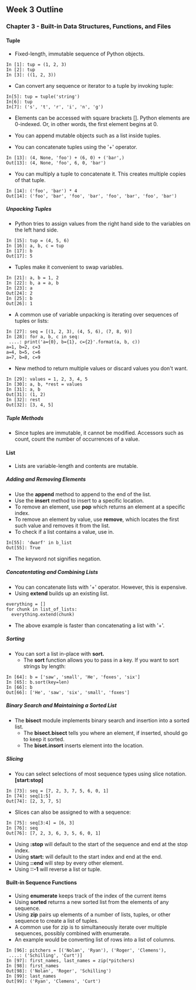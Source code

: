 ## Week 3 Outline
### Chapter 3 - Built-in Data Structures, Functions, and Files

#### Tuple
* Fixed-length, immutable sequence of Python objects.
```
In [1]: tup = (1, 2, 3)
In [2]: tup
In [3]: ((1, 2, 3))
```
* Can convert any sequence or iterator to a tuple by invoking tuple:
```
In[5]: tup = tuple('string')
In[6]: tup
In[7]: ('s', 't', 'r', 'i', 'n', 'g')
```
* Elements can be accessed with square brackets []. Python elements are 0-indexed. Or, in other words, the first element begins at 0.

* You can append mutable objects such as a list inside tuples.
* You can concatenate tuples using the '+' operator.
```
In [13]: (4, None, 'foo') + (6, 0) + ('bar',)
Out[13]: (4, None, 'foo', 6, 0, 'bar')
```
* You can multiply a tuple to concatenate it. This creates multiple copies of that tuple.
```
In [14]: ('foo', 'bar') * 4
Out[14]: ('foo', 'bar', 'foo', 'bar', 'foo', 'bar', 'foo', 'bar')
```

##### Unpacking Tuples
* Python tries to assign values from the right hand side to the variables on the left hand side.
```
In [15]: tup = (4, 5, 6)
In [16]: a, b, c = tup
In [17]: b
Out[17]: 5
```
* Tuples make it convenient to swap variables.
```
In [21]: a, b = 1, 2
In [22]: b, a = a, b
In [23]: a
Out[24]: 2
In [25]: b
Out[26]: 1
```
* A common use of variable unpacking is iterating over sequences of tuples or lists:
```
In [27]: seq = [(1, 2, 3), (4, 5, 6), (7, 8, 9)]
In [28]: for a, b, c in seq:
 ....: print('a={0}, b={1}, c={2}'.format(a, b, c))
a=1, b=2, c=3
a=4, b=5, c=6
a=7, b=8, c=9
```
* New method to return multiple values or discard values you don't want.
```
In [29]: values = 1, 2, 3, 4, 5
In [30]: a, b, *rest = values
In [31]: a, b
Out[31]: (1, 2)
In [32]: rest
Out[32]: [3, 4, 5]
```
##### Tuple Methods
* Since tuples are immutable, it cannot be modified. Accessors such as count, count the number of occurrences of a value.

#### List
* Lists are variable-length and contents are mutable.

##### Adding and Removing Elements
* Use the **append** method to append to the end of the list.
* Use the **insert** method to insert to a specific location.
* To remove an element, use **pop** which returns an element at a specific index.
* To remove an element by value, use **remove**, which locates the first such value and removes it from the list.
* To check if a list contains a value, use in.
```
In[55]: 'dwarf' in b_list
Out[55]: True
```
* The keyword not signifies negation.
##### Concatentating and Combining Lists
* You can concatenate lists with '+' operator. However, this is expensive.
* Using **extend** builds up an existing list.
```
everything = []
for chunk in list_of_lists:
  everything.extend(chunk)
```
* The above example is faster than concatenating a list with '+'.
##### Sorting
* You can sort a list in-place with **sort.**
  * The **sort** function allows you to pass in a key. If you want to sort strings by length:
```
In [64]: b = ['saw', 'small', 'He', 'foxes', 'six']
In [65]: b.sort(key=len)
In [66]: b
Out[66]: ['He', 'saw', 'six', 'small', 'foxes']
```
##### Binary Search and Maintaining a Sorted List
* The **bisect** module implements binary search and insertion into a sorted list.
  * The **bisect.bisect** tells you where an element, if inserted, should go to keep it sorted.
  * The **biset.insort** inserts element into the location.
##### Slicing
* You can select selections of most sequence types using slice notation. **[start:stop]**
```
In [73]: seq = [7, 2, 3, 7, 5, 6, 0, 1]
In [74]: seq[1:5]
Out[74]: [2, 3, 7, 5]
```
* Slices can also be assigned to with a sequence:
```
In [75]: seq[3:4] = [6, 3]
In [76]: seq
Out[76]: [7, 2, 3, 6, 3, 5, 6, 0, 1]
```
* Using **:stop** will default to the start of the sequence and end at the stop index.
* Using **start:** will default to the start index and end at the end.
* Using **::end** will step by every other element.
* Using **::-1** will reverse a list or tuple.

#### Built-in Sequence Functions
* Using **enumerate** keeps track of the index of the current items
* Using **sorted** returns a new sorted list from the elements of any sequence.
* Using **zip** pairs up elements of a number of lists, tuples, or other sequence to create a list of tuples.
 * A common use for zip is to simultaneously iterate over multiple sequences, possibly combined with enumerate.
 * An example would be converting list of rows into a list of columns.
```
In [96]: pitchers = [('Nolan', 'Ryan'), ('Roger', 'Clemens'),
 ....: ('Schilling', 'Curt')]
In [97]: first_names, last_names = zip(*pitchers)
In [98]: first_names
Out[98]: ('Nolan', 'Roger', 'Schilling')
In [99]: last_names
Out[99]: ('Ryan', 'Clemens', 'Curt')
```
